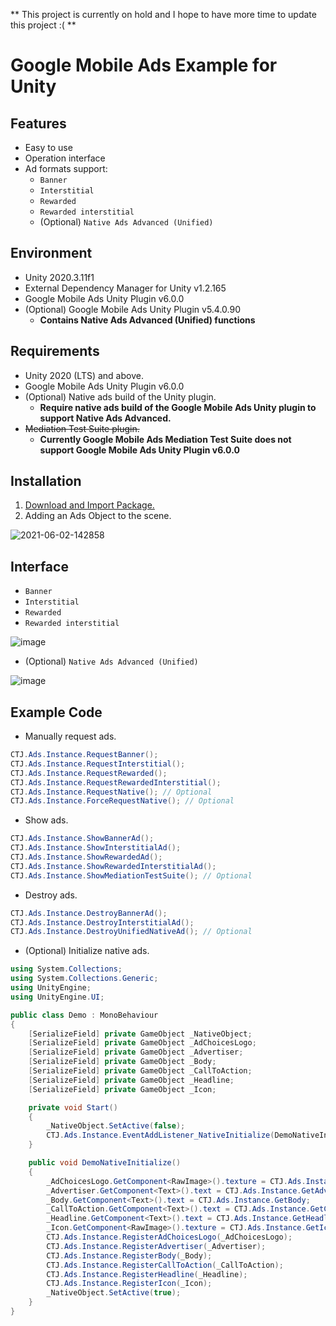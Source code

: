 ** This project is currently on hold and I hope to have more time to update this project :( **
# Google Mobile Ads Example for Unity
## Features
- Easy to use
- Operation interface
- Ad formats support:
  - `Banner`
  - `Interstitial`
  - `Rewarded`
  - `Rewarded interstitial`
  - (Optional) `Native Ads Advanced (Unified)`
## Environment
- Unity 2020.3.11f1
- External Dependency Manager for Unity v1.2.165
- Google Mobile Ads Unity Plugin v6.0.0
- (Optional) Google Mobile Ads Unity Plugin v5.4.0.90
  - **Contains Native Ads Advanced (Unified) functions**
## Requirements
- Unity 2020 (LTS) and above.
- Google Mobile Ads Unity Plugin v6.0.0
- (Optional) Native ads build of the Unity plugin.
  - **Require native ads build of the Google Mobile Ads Unity plugin to support Native Ads Advanced.**
- ~~Mediation Test Suite plugin.~~
  - **Currently Google Mobile Ads Mediation Test Suite does not support Google Mobile Ads Unity Plugin v6.0.0**

## Installation
1. [Download and Import Package.](https://github.com/ChrisTJie/googleads-mobile-unity-example/releases)
2. Adding an Ads Object to the scene.

![2021-06-02-142858](https://user-images.githubusercontent.com/79248930/120434305-e0500b00-c3ae-11eb-9e18-009fa85ae6e6.jpg)
## Interface
- `Banner`
- `Interstitial`
- `Rewarded`
- `Rewarded interstitial`

![image](https://user-images.githubusercontent.com/79248930/120754013-a7df3700-c53e-11eb-88e7-14871610661c.png)
- (Optional) `Native Ads Advanced (Unified)`

![image](https://user-images.githubusercontent.com/79248930/120755532-aa429080-c540-11eb-8bd9-c3da5a7ee7c7.png)
## Example Code
- Manually request ads.
```csharp
CTJ.Ads.Instance.RequestBanner();
CTJ.Ads.Instance.RequestInterstitial();
CTJ.Ads.Instance.RequestRewarded();
CTJ.Ads.Instance.RequestRewardedInterstitial();
CTJ.Ads.Instance.RequestNative(); // Optional
CTJ.Ads.Instance.ForceRequestNative(); // Optional
```
- Show ads.
```csharp
CTJ.Ads.Instance.ShowBannerAd();
CTJ.Ads.Instance.ShowInterstitialAd();
CTJ.Ads.Instance.ShowRewardedAd();
CTJ.Ads.Instance.ShowRewardedInterstitialAd();
CTJ.Ads.Instance.ShowMediationTestSuite(); // Optional
```
- Destroy ads.
```csharp
CTJ.Ads.Instance.DestroyBannerAd();
CTJ.Ads.Instance.DestroyInterstitialAd();
CTJ.Ads.Instance.DestroyUnifiedNativeAd(); // Optional
```
- (Optional) Initialize native ads.
```csharp
using System.Collections;
using System.Collections.Generic;
using UnityEngine;
using UnityEngine.UI;

public class Demo : MonoBehaviour
{
    [SerializeField] private GameObject _NativeObject;
    [SerializeField] private GameObject _AdChoicesLogo;
    [SerializeField] private GameObject _Advertiser;
    [SerializeField] private GameObject _Body;
    [SerializeField] private GameObject _CallToAction;
    [SerializeField] private GameObject _Headline;
    [SerializeField] private GameObject _Icon;

    private void Start()
    {
        _NativeObject.SetActive(false);
        CTJ.Ads.Instance.EventAddListener_NativeInitialize(DemoNativeInitialize);
    }

    public void DemoNativeInitialize()
    {
        _AdChoicesLogo.GetComponent<RawImage>().texture = CTJ.Ads.Instance.GetAdChoicesLogo;
        _Advertiser.GetComponent<Text>().text = CTJ.Ads.Instance.GetAdvertiser;
        _Body.GetComponent<Text>().text = CTJ.Ads.Instance.GetBody;
        _CallToAction.GetComponent<Text>().text = CTJ.Ads.Instance.GetCallToAction;
        _Headline.GetComponent<Text>().text = CTJ.Ads.Instance.GetHeadline;
        _Icon.GetComponent<RawImage>().texture = CTJ.Ads.Instance.GetIcon;
        CTJ.Ads.Instance.RegisterAdChoicesLogo(_AdChoicesLogo);
        CTJ.Ads.Instance.RegisterAdvertiser(_Advertiser);
        CTJ.Ads.Instance.RegisterBody(_Body);
        CTJ.Ads.Instance.RegisterCallToAction(_CallToAction);
        CTJ.Ads.Instance.RegisterHeadline(_Headline);
        CTJ.Ads.Instance.RegisterIcon(_Icon);
        _NativeObject.SetActive(true);
    }
}
```

